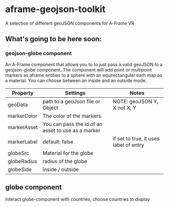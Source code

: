 # aframe-geojson-toolkit
A selection of different geoJSON components for A-Frame VR

## What's going to be here soon:
### geojson-globe component
An A-Frame component that allows you to to just pass a valid geoJSON to a geojson-globe component. The component will add point or multipoint markers as aframe entities to a sphere with an equirectangular earh map as a material.
You can choose between an inside and an outside mode.

| Property | Settings | Notes |
| ---- | ---- |---- |
| geoData | path to a geoJson file or Object| NOTE: geoJSON Y, X not X, Y|
| markerColor | The color of the markers. |  |
| markerAsset | You can pass the id of an asset to use as a marker |  |
| markerLabel | default: false | if set to true, it uses label of entry |
| globeSrc | Material for the globe |  |
| globeRadius | radius of the globe |  |
| globeSide | inside / outside |  |

## globe component
interact globe-component with countries, choose countries to display

